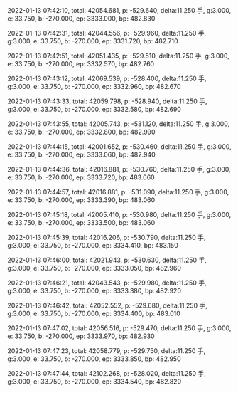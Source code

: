 2022-01-13 07:42:10, total: 42054.681, p: -529.640, delta:11.250 手, g:3.000, e: 33.750, b: -270.000, ep: 3333.000, bp: 482.830

2022-01-13 07:42:31, total: 42044.556, p: -529.960, delta:11.250 手, g:3.000, e: 33.750, b: -270.000, ep: 3331.720, bp: 482.710

2022-01-13 07:42:51, total: 42051.435, p: -529.510, delta:11.250 手, g:3.000, e: 33.750, b: -270.000, ep: 3332.570, bp: 482.760

2022-01-13 07:43:12, total: 42069.539, p: -528.400, delta:11.250 手, g:3.000, e: 33.750, b: -270.000, ep: 3332.960, bp: 482.670

2022-01-13 07:43:33, total: 42059.798, p: -528.940, delta:11.250 手, g:3.000, e: 33.750, b: -270.000, ep: 3332.580, bp: 482.690

2022-01-13 07:43:55, total: 42005.743, p: -531.120, delta:11.250 手, g:3.000, e: 33.750, b: -270.000, ep: 3332.800, bp: 482.990

2022-01-13 07:44:15, total: 42001.652, p: -530.460, delta:11.250 手, g:3.000, e: 33.750, b: -270.000, ep: 3333.060, bp: 482.940

2022-01-13 07:44:36, total: 42016.881, p: -530.760, delta:11.250 手, g:3.000, e: 33.750, b: -270.000, ep: 3333.720, bp: 483.060

2022-01-13 07:44:57, total: 42016.881, p: -531.090, delta:11.250 手, g:3.000, e: 33.750, b: -270.000, ep: 3333.390, bp: 483.060

2022-01-13 07:45:18, total: 42005.410, p: -530.980, delta:11.250 手, g:3.000, e: 33.750, b: -270.000, ep: 3333.500, bp: 483.060

2022-01-13 07:45:39, total: 42016.206, p: -530.790, delta:11.250 手, g:3.000, e: 33.750, b: -270.000, ep: 3334.410, bp: 483.150

2022-01-13 07:46:00, total: 42021.943, p: -530.630, delta:11.250 手, g:3.000, e: 33.750, b: -270.000, ep: 3333.050, bp: 482.960

2022-01-13 07:46:21, total: 42043.543, p: -529.980, delta:11.250 手, g:3.000, e: 33.750, b: -270.000, ep: 3333.380, bp: 482.920

2022-01-13 07:46:42, total: 42052.552, p: -529.680, delta:11.250 手, g:3.000, e: 33.750, b: -270.000, ep: 3334.400, bp: 483.010

2022-01-13 07:47:02, total: 42056.516, p: -529.470, delta:11.250 手, g:3.000, e: 33.750, b: -270.000, ep: 3333.970, bp: 482.930

2022-01-13 07:47:23, total: 42058.779, p: -529.750, delta:11.250 手, g:3.000, e: 33.750, b: -270.000, ep: 3333.850, bp: 482.950

2022-01-13 07:47:44, total: 42102.268, p: -528.020, delta:11.250 手, g:3.000, e: 33.750, b: -270.000, ep: 3334.540, bp: 482.820